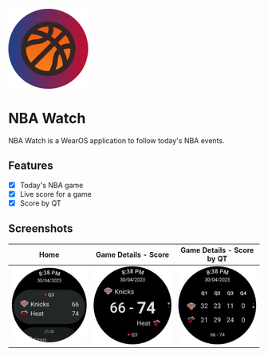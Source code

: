 ![logo](./documentation/icon.png)

# NBA Watch

NBA Watch is a WearOS application to follow today's NBA events.

## Features

- [x] Today's NBA game
- [x] Live score for a game
- [x] Score by QT

## Screenshots

| Home                              | Game Details - Score                           | Game Details - Score by QT                       |
|-----------------------------------|------------------------------------------------|--------------------------------------------------|
| ![home](./documentation/home.png) | ![gamedetail](./documentation/gameDetail1.png) | ![gamedetailqt](./documentation/gameDetail2.png) |
